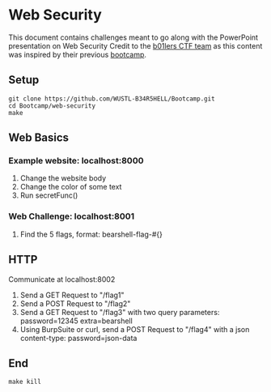 # Web Security
This document contains challenges meant to go along with the PowerPoint presentation on Web Security
Credit to the [b01lers CTF team](https://b01lers.com/) as this content was inspired by their previous [bootcamp](https://github.com/b01lers/bootcamp-2020-web).

## Setup
```
git clone https://github.com/WUSTL-B34R5HELL/Bootcamp.git
cd Bootcamp/web-security
make
```
## Web Basics
### Example website: localhost:8000
1. Change the website body
2. Change the color of some text 
3. Run secretFunc()

### Web Challenge: localhost:8001
1. Find the 5 flags, format: bearshell-flag-#{}

## HTTP
Communicate at localhost:8002
1. Send a GET Request to "/flag1"
2. Send a POST Request to "/flag2"
3. Send a GET Request to "/flag3" with two query parameters: 
	password=12345
	extra=bearshell
4. Using BurpSuite or curl, send a POST Request to "/flag4" with a json content-type:
	password=json-data

## End
```
make kill
```
